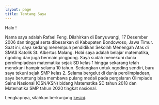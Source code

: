 ```yaml
---
layout: page
title: Tentang Saya
---
```


Halo !

Nama saya adalah Rafael Feng. Dilahirkan di Banyuwangi, 17 Desember 2006 dan tinggal serta dibesarkan di Kabupaten Bondowoso, Jawa Timur. Saat ini, saya sedang menempuh pendidikan Sekolah Menengah Atas di SMAS Katolik St. Albertus Malang. Hobi saya adalah belajar matematika, ngoding dan juga bermain pingpong. Saya sudah menekuni dunia perolimpiadean matematika sejak SD kelas 1 hingga sekarang telah menekuni hampir selama 10 tahun. Sedangkan untuk ngoding sendiri, baru saya tekuni sejak SMP kelas 2.
Selama bergelut di dunia perolimpiadean, saya beruntung bisa membawa pulang medali pada pergelaran Olimpiade Sains Nasional (OSN/KSN) bidang Matematika SD tahun 2018 dan Matematika SMP tahun 2020 tingkat nasional.

Lengkapnya, silahkan berkunjung <a href="https://rafaelfeng1712.github.io/portfolio1" target="_blank">kesini</a>.
